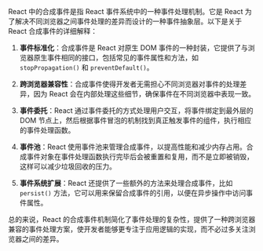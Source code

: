 React 中的合成事件是指 React 事件系统中的一种事件处理机制。它是 React 为了解决不同浏览器之间事件处理的差异而设计的一种事件抽象层。以下是关于 React 合成事件的详细解释：

1. **事件标准化**：合成事件是 React 对原生 DOM 事件的一种封装，它提供了与浏览器原生事件相同的接口，包括常见的事件属性和方法，如 `stopPropagation()` 和 `preventDefault()`。

2. **跨浏览器兼容性**：合成事件使得开发者无需担心不同浏览器对事件的处理差异，因为 React 会在内部处理这些细节，确保事件在不同浏览器中表现一致。

3. **事件委托**：React 通过事件委托的方式处理用户交互，将事件绑定到最外层的 DOM 节点上，然后根据事件冒泡的机制找到真正触发事件的组件，执行相应的事件处理函数。

4. **事件池**：React 使用事件池来管理合成事件，以提高性能和减少内存占用。合成事件对象在事件处理函数执行完毕后会被重置和复用，而不是立即被销毁，这样可以减少垃圾回收的压力。

5. **事件系统扩展**：React 还提供了一些额外的方法来处理合成事件，比如 `persist()` 方法，它可以用来保留合成事件的引用，以便在异步操作中访问事件属性。

总的来说，React 的合成事件机制简化了事件处理的复杂性，提供了一种跨浏览器兼容的事件处理方案，使开发者能够更专注于应用逻辑的实现，而不必过多关注浏览器之间的差异。